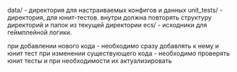 data/ - директория для настраиваемых конфигов и данных
unit_tests/ - директория, для юнит-тестов. внутри должна повторять структуру директорий и папок из текущей директории
ecs/ - исходники для геймплейной логики. 

при добавлении нового кода - необходимо сразу добавлять к нему и юнит тест
при изменении существующего кода - необходимо проверять юнит тесты и при необходимости их актуализировать